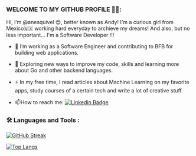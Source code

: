 ###  WELCOME TO MY GITHUB PROFILE 🙌🏻:

Hi, I’m @anesquivel 😌, better known as Andy! I'm a curious girl from Mexico🇲🇽 working hard everyday to archieve my dreams! And also, but no less important... 
I'm a Software Developer !!!

- :telescope: I’m working as a Software Engineer and contributing to BFB for building web applications.

- :seedling: Exploring new ways to improve my code, skills and learning more about Go and other backend languages. 

- :zap: In my free time, I read articles about Machine Learning on my favorite apps, study courses of a certain tech and write a lot of creative stuff.

- :mailbox:How to reach me: [![Linkedin Badge](https://img.shields.io/badge/-AndreaEsquivel-blue?style=flat&logo=Linkedin&logoColor=white)](https://mx.linkedin.com/in/andrea-esquivel-19684a162?trk=public_profile_samename-profile)

### :hammer_and_wrench: Languages and Tools :

[![GitHub Streak](http://github-readme-streak-stats.herokuapp.com?user=anesquivel&theme=dark&background=000000)](https://git.io/streak-stats)

[![Top Langs](https://github-readme-stats.vercel.app/api/top-langs/?username=anesquivel)](https://github.com/anuraghazra/github-readme-stats)


<!---
anesquivel/anesquivel is a ✨ special ✨ repository because its `README.md` (this file) appears on your GitHub profile.
You can click the Preview link to take a look at your changes.
--->

